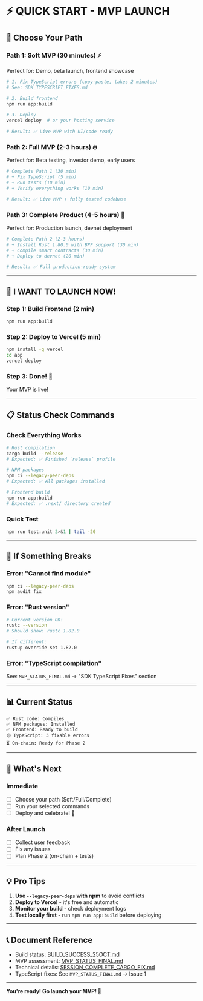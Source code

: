 # ⚡ QUICK START - MVP LAUNCH

## 🚀 Choose Your Path

### Path 1: Soft MVP (30 minutes) ⚡
Perfect for: Demo, beta launch, frontend showcase

```bash
# 1. Fix TypeScript errors (copy-paste, takes 2 minutes)
# See: SDK_TYPESCRIPT_FIXES.md

# 2. Build frontend
npm run app:build

# 3. Deploy
vercel deploy  # or your hosting service

# Result: ✅ Live MVP with UI/code ready
```

### Path 2: Full MVP (2-3 hours) 🔥
Perfect for: Beta testing, investor demo, early users

```bash
# Complete Path 1 (30 min)
# + Fix TypeScript (5 min)
# + Run tests (10 min)  
# + Verify everything works (10 min)

# Result: ✅ Live MVP + fully tested codebase
```

### Path 3: Complete Product (4-5 hours) 💎
Perfect for: Production launch, devnet deployment

```bash
# Complete Path 2 (2-3 hours)
# + Install Rust 1.80.0 with BPF support (30 min)
# + Compile smart contracts (30 min)
# + Deploy to devnet (20 min)

# Result: ✅ Full production-ready system
```

---

## 🎯 I WANT TO LAUNCH NOW!

### Step 1: Build Frontend (2 min)
```bash
npm run app:build
```

### Step 2: Deploy to Vercel (5 min)
```bash
npm install -g vercel
cd app
vercel deploy
```

### Step 3: Done! 🎊
Your MVP is live!

---

## 📋 Status Check Commands

### Check Everything Works
```bash
# Rust compilation
cargo build --release
# Expected: ✅ Finished `release` profile

# NPM packages
npm ci --legacy-peer-deps
# Expected: ✅ All packages installed

# Frontend build
npm run app:build
# Expected: ✅ .next/ directory created
```

### Quick Test
```bash
npm run test:unit 2>&1 | tail -20
```

---

## 🔧 If Something Breaks

### Error: "Cannot find module"
```bash
npm ci --legacy-peer-deps
npm audit fix
```

### Error: "Rust version"
```bash
# Current version OK:
rustc --version
# Should show: rustc 1.82.0

# If different:
rustup override set 1.82.0
```

### Error: "TypeScript compilation"
See: `MVP_STATUS_FINAL.md` → "SDK TypeScript Fixes" section

---

## 📊 Current Status

```
✅ Rust code: Compiles
✅ NPM packages: Installed
✅ Frontend: Ready to build
🟡 TypeScript: 3 fixable errors
⏳ On-chain: Ready for Phase 2
```

---

## 🎊 What's Next

### Immediate
- [ ] Choose your path (Soft/Full/Complete)
- [ ] Run your selected commands
- [ ] Deploy and celebrate! 🎉

### After Launch
- [ ] Collect user feedback
- [ ] Fix any issues
- [ ] Plan Phase 2 (on-chain + tests)

---

## 💡 Pro Tips

1. **Use `--legacy-peer-deps` with npm** to avoid conflicts
2. **Deploy to Vercel** - it's free and automatic
3. **Monitor your build** - check deployment logs
4. **Test locally first** - run `npm run app:build` before deploying

---

## 📞 Document Reference

- Build status: [BUILD_SUCCESS_25OCT.md](BUILD_SUCCESS_25OCT.md)
- MVP assessment: [MVP_STATUS_FINAL.md](MVP_STATUS_FINAL.md)  
- Technical details: [SESSION_COMPLETE_CARGO_FIX.md](SESSION_COMPLETE_CARGO_FIX.md)
- TypeScript fixes: See `MVP_STATUS_FINAL.md` → Issue 1

---

**You're ready! Go launch your MVP! 🚀**

